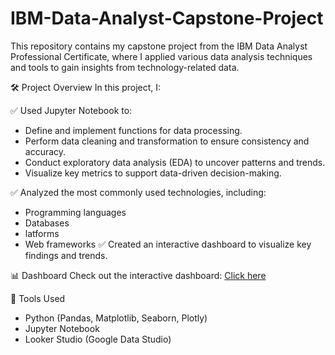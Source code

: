 # IBM-Data-Analyst-Capstone-Project
This repository contains my capstone project from the IBM Data Analyst Professional Certificate, where I applied various data analysis techniques and tools to gain insights from technology-related data.

🛠 Project Overview
In this project, I:

✅ Used Jupyter Notebook to:
- Define and implement functions for data processing.
- Perform data cleaning and transformation to ensure consistency and accuracy.
- Conduct exploratory data analysis (EDA) to uncover patterns and trends.
- Visualize key metrics to support data-driven decision-making.
  
✅ Analyzed the most commonly used technologies, including:
- Programming languages
- Databases
- latforms
- Web frameworks
✅ Created an interactive dashboard to visualize key findings and trends.

📊 Dashboard
Check out the interactive dashboard: [Click here](https://lookerstudio.google.com/s/mVFgOgCL12A)

🔧 Tools Used
- Python (Pandas, Matplotlib, Seaborn, Plotly)
- Jupyter Notebook
- Looker Studio (Google Data Studio)
